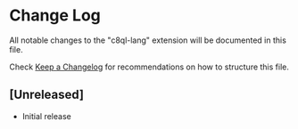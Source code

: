 # Change Log

All notable changes to the "c8ql-lang" extension will be documented in this file.

Check [Keep a Changelog](http://keepachangelog.com/) for recommendations on how to structure this file.

## [Unreleased]

- Initial release